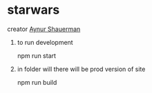 # starwars

creator [Aynur Shauerman](https://github.com/aykuli)

1. to run development

    npm run start

2. in folder will there will be prod version of site

    npm run build
